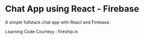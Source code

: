 # Chat App using React - Firebase

A simple fullstack chat app with React and Firebase. 

Learning Code Courtesy : fireship.io
